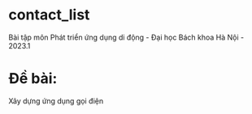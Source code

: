# contact_list
Bài tập môn Phát triển ứng dụng di động - Đại học Bách khoa Hà Nội - 2023.1

# Đề bài:
Xây dựng ứng dụng gọi điện
